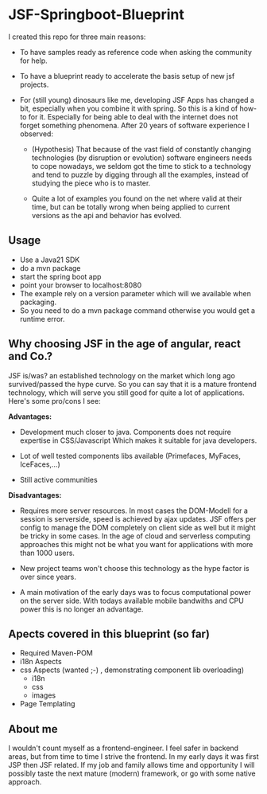 # JSF-Springboot-Blueprint

I created this repo for three main reasons:

* To have samples ready as reference code when asking the community for help.

* To have a blueprint ready to accelerate the basis setup of new jsf projects.

* For (still young) dinosaurs like me, developing JSF Apps has changed a bit, especially when you combine it with 
spring. So this is a kind of how-to for it. Especially for being able to deal with the internet does not forget 
something phenomena. After 20 years of software experience I observed:
  
    * (Hypothesis) That because of the vast field of constantly changing technologies (by disruption or evolution) 
     software engineers needs to cope nowadays, we seldom got the time to stick to a technology and tend to 
     puzzle by digging through all the examples, instead of studying the piece who is to master.  
     
    * Quite a lot of examples you found on the net where valid at their time, but can be totally wrong when being
    applied to current versions as the api and behavior has evolved.

## Usage

* Use a Java21 SDK
* do a mvn package
* start the spring boot app 
* point your browser to localhost:8080
* The example rely on a version parameter which will we available when packaging.
* So you need to do a mvn package command otherwise you would get a runtime error.

## Why choosing JSF in the age of angular, react and Co.?

JSF is/was? an established technology on the market which long ago survived/passed the hype curve.
So you can say that it is a mature frontend technology, which will serve you still good for 
quite a lot of applications. Here's some pro/cons I see:

**Advantages:**

* Development much closer to java. Components does not require expertise in CSS/Javascript
  Which makes it suitable for java developers.
  
* Lot of well tested components libs available (Primefaces, MyFaces, IceFaces,...)

* Still active communities

**Disadvantages:**

* Requires more server resources. In most cases the DOM-Modell for a session is serverside,
  speed is achieved by ajax updates. JSF offers per config to manage the DOM completely 
  on client side as well but it might be tricky in some cases. In the age of cloud and serverless
  computing approaches this might not be what you want for applications with more than 1000 users.
  
* New project teams won't choose this technology as the hype factor is over since years.
  
* A main motivation of the early days was to focus computational power on the server side. 
  With todays available mobile bandwiths and CPU power this is no longer an advantage.

## Apects covered in this blueprint (so far)

* Required Maven-POM
* i18n Aspects
* css Aspects (wanted ;-) , demonstrating component lib overloading)  
    * i18n
    * css
    * images
* Page Templating

## About me

I wouldn't count myself as a frontend-engineer. I feel safer in backend areas, but from time to time I strive the frontend.
In my early days it was first JSP then JSF related. If my job and family allows time and opportunity I will possibly
 taste the next mature (modern) framework, or go with some native approach.  

